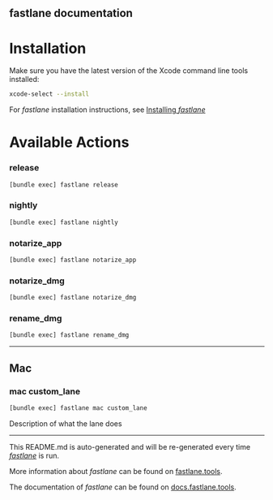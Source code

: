 fastlane documentation
----

# Installation

Make sure you have the latest version of the Xcode command line tools installed:

```sh
xcode-select --install
```

For _fastlane_ installation instructions, see [Installing _fastlane_](https://docs.fastlane.tools/#installing-fastlane)

# Available Actions

### release

```sh
[bundle exec] fastlane release
```



### nightly

```sh
[bundle exec] fastlane nightly
```



### notarize_app

```sh
[bundle exec] fastlane notarize_app
```



### notarize_dmg

```sh
[bundle exec] fastlane notarize_dmg
```



### rename_dmg

```sh
[bundle exec] fastlane rename_dmg
```



----


## Mac

### mac custom_lane

```sh
[bundle exec] fastlane mac custom_lane
```

Description of what the lane does

----

This README.md is auto-generated and will be re-generated every time [_fastlane_](https://fastlane.tools) is run.

More information about _fastlane_ can be found on [fastlane.tools](https://fastlane.tools).

The documentation of _fastlane_ can be found on [docs.fastlane.tools](https://docs.fastlane.tools).
